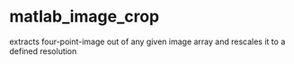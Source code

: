 # matlab_image_crop
extracts four-point-image out of any given image array and rescales it to a defined resolution
